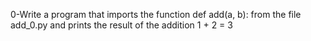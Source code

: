 0-Write a program that imports the function def add(a, b): from the file add_0.py and prints the result of the addition 1 + 2 = 3
